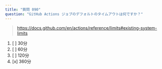 ```yaml
---
title: "質問 090"
question: "GitHub Actions ジョブのデフォルトのタイムアウトは何ですか？"
---
```



> https://docs.github.com/en/actions/reference/limits#existing-system-limits
1. [ ] 30分
1. [ ] 60分
1. [ ] 120分
1. [x] 360分
